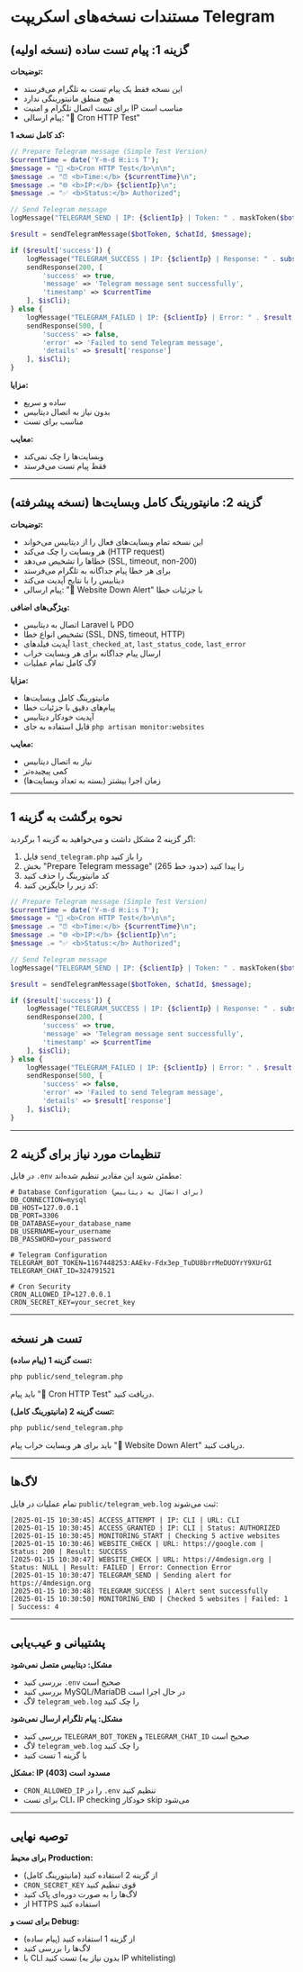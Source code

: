 # مستندات نسخه‌های اسکریپت Telegram

## گزینه 1: پیام تست ساده (نسخه اولیه)

**توضیحات:**
- این نسخه فقط یک پیام تست به تلگرام می‌فرستد
- هیچ منطق مانیتورینگی ندارد
- برای تست اتصال تلگرام و امنیت IP مناسب است
- پیام ارسالی: "🔔 Cron HTTP Test"

**کد کامل نسخه 1:**
```php
// Prepare Telegram message (Simple Test Version)
$currentTime = date('Y-m-d H:i:s T');
$message = "🔔 <b>Cron HTTP Test</b>\n\n";
$message .= "⏰ <b>Time:</b> {$currentTime}\n";
$message .= "🌐 <b>IP:</b> {$clientIp}\n";
$message .= "✅ <b>Status:</b> Authorized";

// Send Telegram message
logMessage("TELEGRAM_SEND | IP: {$clientIp} | Token: " . maskToken($botToken));

$result = sendTelegramMessage($botToken, $chatId, $message);

if ($result['success']) {
    logMessage("TELEGRAM_SUCCESS | IP: {$clientIp} | Response: " . substr($result['response'], 0, 100) . "...");
    sendResponse(200, [
        'success' => true,
        'message' => 'Telegram message sent successfully',
        'timestamp' => $currentTime
    ], $isCli);
} else {
    logMessage("TELEGRAM_FAILED | IP: {$clientIp} | Error: " . $result['response']);
    sendResponse(500, [
        'success' => false,
        'error' => 'Failed to send Telegram message',
        'details' => $result['response']
    ], $isCli);
}
```

**مزایا:**
- ساده و سریع
- بدون نیاز به اتصال دیتابیس
- مناسب برای تست

**معایب:**
- وبسایت‌ها را چک نمی‌کند
- فقط پیام تست می‌فرستد

---

## گزینه 2: مانیتورینگ کامل وبسایت‌ها (نسخه پیشرفته)

**توضیحات:**
- این نسخه تمام وبسایت‌های فعال را از دیتابیس می‌خواند
- هر وبسایت را چک می‌کند (HTTP request)
- خطاها را تشخیص می‌دهد (SSL, timeout, non-200)
- برای هر خطا پیام جداگانه به تلگرام می‌فرستد
- دیتابیس را با نتایج آپدیت می‌کند
- پیام ارسالی: "🚨 Website Down Alert" با جزئیات خطا

**ویژگی‌های اضافی:**
- اتصال به دیتابیس Laravel با PDO
- تشخیص انواع خطا (SSL, DNS, timeout, HTTP)
- آپدیت فیلدهای `last_checked_at`, `last_status_code`, `last_error`
- ارسال پیام جداگانه برای هر وبسایت خراب
- لاگ کامل تمام عملیات

**مزایا:**
- مانیتورینگ کامل وبسایت‌ها
- پیام‌های دقیق با جزئیات خطا
- آپدیت خودکار دیتابیس
- قابل استفاده به جای `php artisan monitor:websites`

**معایب:**
- نیاز به اتصال دیتابیس
- کمی پیچیده‌تر
- زمان اجرا بیشتر (بسته به تعداد وبسایت‌ها)

---

## نحوه برگشت به گزینه 1

اگر گزینه 2 مشکل داشت و می‌خواهید به گزینه 1 برگردید:

1. فایل `send_telegram.php` را باز کنید
2. بخش "Prepare Telegram message" (حدود خط 265) را پیدا کنید
3. کد مانیتورینگ را حذف کنید
4. کد زیر را جایگزین کنید:

```php
// Prepare Telegram message (Simple Test Version)
$currentTime = date('Y-m-d H:i:s T');
$message = "🔔 <b>Cron HTTP Test</b>\n\n";
$message .= "⏰ <b>Time:</b> {$currentTime}\n";
$message .= "🌐 <b>IP:</b> {$clientIp}\n";
$message .= "✅ <b>Status:</b> Authorized";

// Send Telegram message
logMessage("TELEGRAM_SEND | IP: {$clientIp} | Token: " . maskToken($botToken));

$result = sendTelegramMessage($botToken, $chatId, $message);

if ($result['success']) {
    logMessage("TELEGRAM_SUCCESS | IP: {$clientIp} | Response: " . substr($result['response'], 0, 100) . "...");
    sendResponse(200, [
        'success' => true,
        'message' => 'Telegram message sent successfully',
        'timestamp' => $currentTime
    ], $isCli);
} else {
    logMessage("TELEGRAM_FAILED | IP: {$clientIp} | Error: " . $result['response']);
    sendResponse(500, [
        'success' => false,
        'error' => 'Failed to send Telegram message',
        'details' => $result['response']
    ], $isCli);
}
```

---

## تنظیمات مورد نیاز برای گزینه 2

در فایل `.env` مطمئن شوید این مقادیر تنظیم شده‌اند:

```env
# Database Configuration (برای اتصال به دیتابیس)
DB_CONNECTION=mysql
DB_HOST=127.0.0.1
DB_PORT=3306
DB_DATABASE=your_database_name
DB_USERNAME=your_username
DB_PASSWORD=your_password

# Telegram Configuration
TELEGRAM_BOT_TOKEN=1167448253:AAEkv-Fdx3ep_TuDU8brrMeDUOYrY9XUrGI
TELEGRAM_CHAT_ID=324791521

# Cron Security
CRON_ALLOWED_IP=127.0.0.1
CRON_SECRET_KEY=your_secret_key
```

---

## تست هر نسخه

**تست گزینه 1 (پیام ساده):**
```bash
php public/send_telegram.php
```
باید پیام "🔔 Cron HTTP Test" دریافت کنید.

**تست گزینه 2 (مانیتورینگ کامل):**
```bash
php public/send_telegram.php
```
باید برای هر وبسایت خراب پیام "🚨 Website Down Alert" دریافت کنید.

---

## لاگ‌ها

تمام عملیات در فایل `public/telegram_web.log` ثبت می‌شوند:

```
[2025-01-15 10:30:45] ACCESS_ATTEMPT | IP: CLI | URL: CLI
[2025-01-15 10:30:45] ACCESS_GRANTED | IP: CLI | Status: AUTHORIZED
[2025-01-15 10:30:45] MONITORING_START | Checking 5 active websites
[2025-01-15 10:30:46] WEBSITE_CHECK | URL: https://google.com | Status: 200 | Result: SUCCESS
[2025-01-15 10:30:47] WEBSITE_CHECK | URL: https://4mdesign.org | Status: NULL | Result: FAILED | Error: Connection Error
[2025-01-15 10:30:47] TELEGRAM_SEND | Sending alert for https://4mdesign.org
[2025-01-15 10:30:48] TELEGRAM_SUCCESS | Alert sent successfully
[2025-01-15 10:30:50] MONITORING_END | Checked 5 websites | Failed: 1 | Success: 4
```

---

## پشتیبانی و عیب‌یابی

**مشکل: دیتابیس متصل نمی‌شود**
- بررسی کنید `.env` صحیح است
- بررسی کنید MySQL/MariaDB در حال اجرا است
- لاگ `telegram_web.log` را چک کنید

**مشکل: پیام تلگرام ارسال نمی‌شود**
- بررسی کنید `TELEGRAM_BOT_TOKEN` و `TELEGRAM_CHAT_ID` صحیح است
- لاگ `telegram_web.log` را چک کنید
- با گزینه 1 تست کنید

**مشکل: IP مسدود است (403)**
- `CRON_ALLOWED_IP` را در `.env` تنظیم کنید
- برای تست CLI، IP checking خودکار skip می‌شود

---

## توصیه نهایی

**برای محیط Production:**
- از گزینه 2 استفاده کنید (مانیتورینگ کامل)
- `CRON_SECRET_KEY` قوی تنظیم کنید
- لاگ‌ها را به صورت دوره‌ای پاک کنید
- از HTTPS استفاده کنید

**برای تست و Debug:**
- از گزینه 1 استفاده کنید (پیام ساده)
- لاگ‌ها را بررسی کنید
- با CLI تست کنید (بدون نیاز به IP whitelisting)
